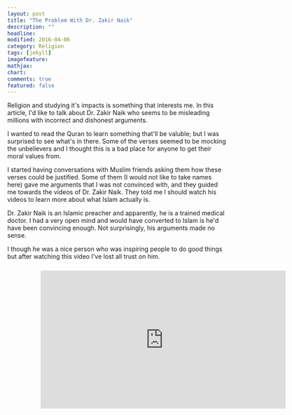 ```yaml
---
layout: post
title: "The Problem With Dr. Zakir Naik"
description: ""
headline: 
modified: 2016-04-06
category: Religion
tags: [jekyll]
imagefeature: 
mathjax: 
chart: 
comments: true
featured: false
---
```


Religion and studying it's impacts is something that interests me. In this article, I'd like to talk about Dr. Zakir Naik who seems to be misleading millions with incorrect and dishonest arguments.

I wanted to read the Quran to learn something that'll be valuble; but I was surprised to see what's in there. Some of the verses seemed to be mocking the unbelievers and I thought this is a bad place for anyone to get their moral values from.

I started having conversations with Muslim friends asking them how these verses could be justified. Some of them (I would not like to take names here) gave me arguments that I was not convinced with, and they guided me towards the videos of Dr. Zakir Naik. They told me I should watch his videos to learn more about what Islam actually is.

Dr. Zakir Naik is an Islamic preacher and apparently, he is a trained medical doctor. I had a very open mind and would have converted to Islam is he'd have been convincing enough. Not surprisingly, his arguments made no sense.

I though he was a nice person who was inspiring people to do good things but after watching this video I've lost all trust on him. 

<div style="height:100%;width:100%;text-align:center;padding: 2% 15% 2% 15%;">
  <iframe width="560" height="315" src="https://www.youtube.com/embed/sXa-UQjSNn0" frameborder="0" allowfullscreen></iframe>
</div>

He actually thinks evolution is not real and that's not the worst part. He actually has the audacity to say, "**most of the scientists today do not agree with Darwin's theory**". It's evident from his talk that he hasn't looked at the evidence for evolution. He thinks evolution is based only on fossil record. He doesn't even know as much as I do about evolution.

> Almost every scientist would unequivocally say that evolution is a fact.

Evolution has been verified by multiple independent branches of science- DNA, palentology, anatomy, geographical distribution, experiments in lab, etc., He's a fucking medical doctor; how in the world can he say something as ridiculous, I will never know.

> By this point, it must be clear to you that Dr. Zakir Naik either knows absolutely nothing about science or is a dishonest man deluding millions of people. Either way, he deserves no followers.

-----

<div style="height:100%;width:100%;text-align:center;padding: 2% 15% 2% 15%;">
  <iframe width="560" height="315" src="https://www.youtube.com/embed/XEcocSZnk1g" frameborder="0" allowfullscreen></iframe>
</div>

Further, in the above video, Dr Zakir Naik claims that 80% of the Quran is in line with science; where as 20% is ambiguious. He is factually wrong. There are many claims in the Quran which are clearly rejected by Science.  [http://wikiislam.net/wiki/Scientific_Errors_in_the_Quran](Ref) 

Dr Zakir Naik also says, "little knowledge of science makes you atheist, indepth knowledge of science makes you believe in god."

Again, if you look at the data; he's wrong. According to a survey- 90% of people believe in god, 60% of scientists believe in god, 10% of elite scientists believe in god [1].  Clearly, with increasing knowledge of science; lesser people believe in god. I know he's great at articulation and has a read most of the religious literature, but I don't think I can trust him more because I see him make a lot of factually incorrect claims.

> Making up things in the name of science to spread his religion is horrible and Dr. Zakir Naik manages to do just that.

Most people don't know that and they go by Dr Naik because they trust him. Deluding people who trust you is one of the worse things I can imagine. I hope people realize that this guy has no idea what he's talking about whenever he takes the name of science and stay away from all his bullshit.

[1] Data produced by Neil DeGrasse Tyson during a [https://www.youtube.com/watch?v=5xvILvxYbFA](talk)
